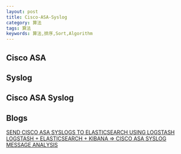 ```yaml
---
layout: post
title: Cisco-ASA-Syslog
category: 算法
tags: 算法
keywords: 算法,排序,Sort,Algorithm
---
```



## Cisco ASA

## Syslog

## Cisco ASA Syslog

## Blogs

[SEND CISCO ASA SYSLOGS TO ELASTICSEARCH USING LOGSTASH](https://jackhanington.com/blog/2015/06/16/send-cisco-asa-syslogs-to-elasticsearch-using-logstash/)
[LOGSTASH + ELASTICSEARCH + KIBANA => CISCO ASA SYSLOG MESSAGE ANALYSIS](https://jackhanington.com/blog/2014/04/21/using-logstash-elasticsearch-and-kibana-for-cisco-asa-syslog-message-analysis/)
